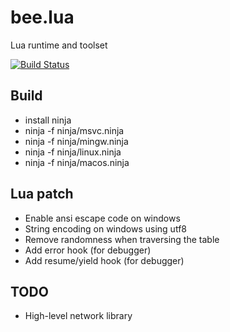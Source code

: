 # bee.lua

Lua runtime and toolset

[![Build Status](https://github.com/actboy168/bee.lua/workflows/build/badge.svg)](https://github.com/actboy168/bee.lua/actions?workflow=build)

## Build

* install ninja
* ninja -f ninja/msvc.ninja
* ninja -f ninja/mingw.ninja
* ninja -f ninja/linux.ninja
* ninja -f ninja/macos.ninja

## Lua patch

* Enable ansi escape code on windows
* String encoding on windows using utf8
* Remove randomness when traversing the table
* Add error hook (for debugger)
* Add resume/yield hook (for debugger)

## TODO

* High-level network library
